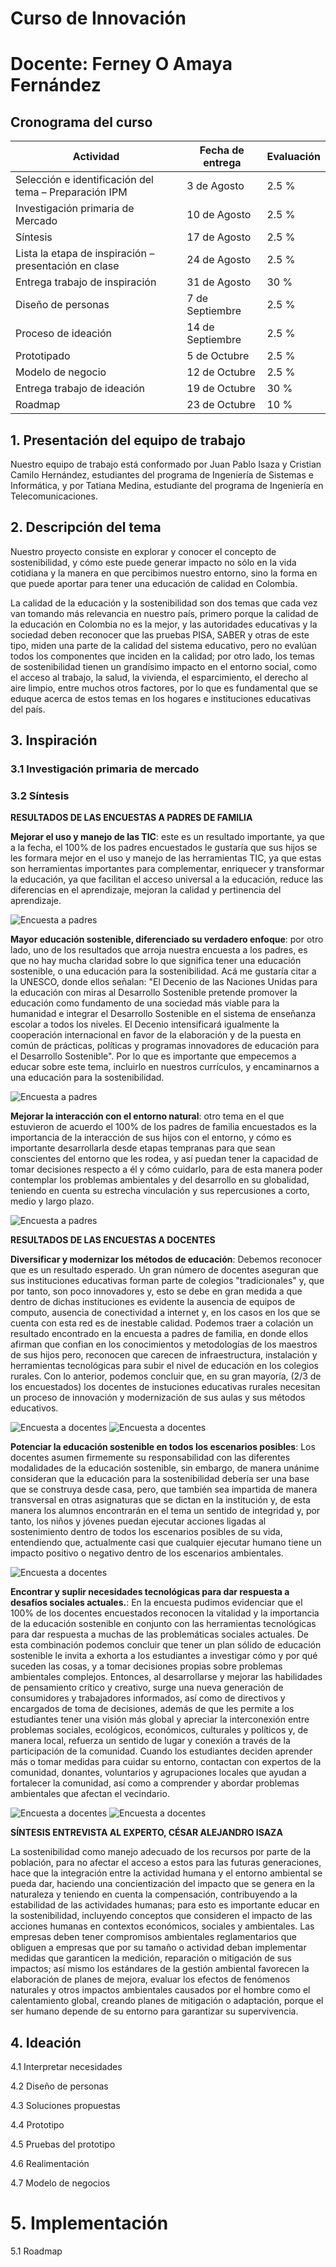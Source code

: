 # Curso de Innovación
# Docente: Ferney O Amaya Fernández

## Cronograma del curso

|Actividad|Fecha de entrega|Evaluación|
|---|---|---|
|Selección e identificación del tema – Preparación IPM|3 de Agosto|2.5 %|
|Investigación primaria de Mercado	|10 de Agosto	|2.5 %|
|Síntesis	|17 de Agosto	|2.5 %|
|Lista la etapa de inspiración – presentación en clase	|24 de Agosto	|2.5 %|
|Entrega trabajo de inspiración	|31 de Agosto	|30 %|
|Diseño de personas	|7 de Septiembre | 2.5 %|
|Proceso de ideación	|14 de Septiembre |2.5 %|
|Prototipado	|5 de Octubre	| 2.5 %|
|Modelo de negocio	|12 de Octubre	|2.5 %|
|Entrega trabajo de ideación	|19 de Octubre	|30 %|
|Roadmap	|23 de Octubre	|10 %|

## 1. Presentación del equipo de trabajo

Nuestro equipo de trabajo está conformado por Juan Pablo Isaza y Cristian Camilo Hernández, estudiantes del programa de Ingeniería de Sistemas e Informática, y por Tatiana Medina, estudiante del programa de Ingeniería en Telecomunicaciones.

## 2. Descripción del tema

Nuestro proyecto consiste en explorar y conocer el concepto de sostenibilidad, y cómo este puede generar impacto no sólo en la vida cotidiana y la manera en que percibimos nuestro entorno, sino la forma en que puede aportar para tener una educación de calidad en Colombia.

La calidad de la educación y la sostenibilidad son dos temas que cada vez van tomando más relevancia en nuestro país, primero porque la calidad de la educación en Colombia no es la mejor, y las autoridades educativas y la sociedad deben reconocer que las pruebas PISA, SABER y otras de este tipo, miden una parte de la calidad del sistema educativo, pero no evalúan todos los componentes que inciden en la calidad; por otro lado, los temas de sostenibilidad tienen un grandísimo impacto en el entorno social, como el acceso al trabajo, la salud, la vivienda, el esparcimiento, el derecho al aire limpio, entre muchos otros factores, por lo que es fundamental que se eduque acerca de estos temas en los hogares e instituciones educativas del país.

## 3. Inspiración
### 3.1	Investigación primaria de mercado

### 3.2	Síntesis

**RESULTADOS DE LAS ENCUESTAS A PADRES DE FAMILIA**

**Mejorar el uso y manejo de las TIC**: este es un resultado importante, ya que a la fecha, el 100% de los padres encuestados le gustaría que sus hijos se les formara mejor en el uso y manejo de las herramientas TIC, ya que estas son herramientas importantes para complementar, enriquecer y transformar la educación, ya que facilitan el acceso universal a la educación, reduce las diferencias en el aprendizaje, mejoran la calidad y pertinencia del aprendizaje.

![Encuesta a padres](https://i.imgur.com/aVIGh27.png)

**Mayor educación sostenible, diferenciado su verdadero enfoque**: por otro lado, uno de los resultados que arroja nuestra encuesta a los padres, es que no hay mucha claridad sobre lo que significa tener una educación sostenible, o una educación para la sostenibilidad. Acá me gustaría citar a la UNESCO, donde ellos señalan: "El Decenio de las Naciones Unidas para la educación con miras al Desarrollo Sostenible pretende promover la educación como fundamento de una sociedad más viable para la humanidad e integrar el Desarrollo Sostenible en el sistema de enseñanza escolar a todos los niveles. El Decenio intensificará igualmente la cooperación internacional en favor de la elaboración y de la puesta en común de prácticas, políticas y programas innovadores de educación para el Desarrollo Sostenible". Por lo que es importante que empecemos a educar sobre este tema, incluirlo en nuestros currículos, y encaminarnos a una educación para la sostenibilidad.

![Encuesta a padres](https://i.imgur.com/ablgKTR.png)

**Mejorar la interacción con el entorno natural**: otro tema en el que estuvieron de acuerdo el 100% de los padres de familia encuestados es la importancia de la interacción de sus hijos con el entorno, y cómo es importante desarrollarla desde etapas tempranas para que sean conscientes del entorno que les rodea, y así puedan tener la capacidad de tomar decisiones respecto a él y cómo cuidarlo, para de esta manera poder contemplar los problemas ambientales y del desarrollo en su globalidad, teniendo en cuenta su estrecha vinculación y sus repercusiones a corto, medio y largo plazo.

![Encuesta a padres](https://i.imgur.com/4TwAh2h.png)

**RESULTADOS DE LAS ENCUESTAS A DOCENTES**

**Diversificar y modernizar los métodos de educación**: Debemos reconocer que es un resultado esperado. Un gran número de docentes aseguran que sus instituciones educativas forman parte de colegios "tradicionales" y, que por tanto, son poco innovadores y, esto se debe en gran medida a que dentro de dichas instituciones es evidente la ausencia de equipos de computo, ausencia de conectividad a internet y, en los casos en los que se cuenta con esta red es de inestable calidad. Podemos traer a colación un resultado encontrado en la encuesta a padres de familia, en donde ellos afirman que confian en los conocimientos y metodologías de los maestros de sus hijos pero, reconocen que carecen de infraestructura, instalación y herramientas tecnológicas para subir el nivel de educación en los colegios rurales. Con lo anterior, podemos concluir que, en su gran mayoría, (2/3 de los encuestados) los docentes de instuciones educativas rurales necesitan un proceso de innovación y modernización de sus aulas y sus métodos educativos. 

![Encuesta a docentes](https://i.imgur.com/SOt3tsL.png)
![Encuesta a docentes](https://i.imgur.com/6WIBKXx.png)

**Potenciar la educación sostenible en todos los escenarios posibles**: Los docentes asumen firmemente su responsabilidad con las diferentes modalidades de la educación sostenible, sin embargo, de manera unánime consideran que la educación para la sostenibilidad debería ser una base que se construya desde casa, pero, que también sea impartida de manera transversal en otras asignaturas que se dictan en la institución y, de esta manera los alumnos encontrarán en el tema un sentido de integridad y, por tanto, los niños y jóvenes puedan ejecutar acciones ligadas al sostenimiento dentro de todos los escenarios posibles de su vida, entendiendo que, actualmente casi que cualquier ejecutar humano tiene un impacto positivo o negativo dentro de los escenarios ambientales. 

![Encuesta a docentes](https://i.imgur.com/L003nyO.png)

**Encontrar y suplir necesidades tecnológicas para dar respuesta a desafíos sociales actuales.**: En la encuesta pudimos evidenciar que el 100% de los docentes encuestados reconocen la vitalidad y la importancia de la educación sostenible en conjunto con las herramientas tecnológicas para dar respuesta a muchas de las problemáticas sociales actuales. De esta combinación podemos concluir que tener un plan sólido de educación sostenible le invita a exhorta a los estudiantes a investigar cómo y por qué suceden las cosas, y a tomar decisiones propias sobre problemas ambientales complejos. Entonces, al desarrollarse y mejorar las habilidades de pensamiento crítico y creativo, surge una nueva generación de consumidores y trabajadores informados, así como de directivos y encargados de toma de decisiones, además de que les permite a los estudiantes tener una visión más global y apreciar la interconexión entre problemas sociales, ecológicos, económicos, culturales y políticos y, de manera local, refuerza un sentido de lugar y conexión a través de la participación de la comunidad. Cuando los estudiantes deciden aprender más o tomar medidas para cuidar su entorno, contactan con expertos de la comunidad, donantes, voluntarios y agrupaciones locales que ayudan a fortalecer la comunidad, así como a comprender y abordar problemas ambientales que afectan el vecindario.

![Encuesta a docentes](https://i.imgur.com/yGctT3M.png)
![Encuesta a docentes](https://i.imgur.com/h3fq5Kx.png)

**SÍNTESIS ENTREVISTA AL EXPERTO, CÉSAR ALEJANDRO ISAZA**

La sostenibilidad como manejo adecuado de los recursos por parte de la población,  para no afectar  el acceso a estos para las futuras generaciones, hace que la integración  entre la actividad humana y el entorno ambiental se pueda dar, haciendo una concientización del impacto que se genera en la naturaleza y teniendo en cuenta la compensación, contribuyendo a la estabilidad de las actividades humanas; para esto es importante educar en la sostenibilidad,  incluyendo conceptos que consideren el impacto de las acciones humanas en contextos económicos, sociales y ambientales. Las empresas deben tener compromisos ambientales reglamentarios que obliguen a empresas que por su tamaño o actividad deban implementar medidas que garanticen la medición, reparación o mitigación de sus impactos; así mismo los estándares de la gestión ambiental favorecen la elaboración de  planes de mejora, evaluar los efectos de fenómenos naturales y otros  impactos ambientales causados por el hombre como el calentamiento global, creando planes de mitigación o adaptación, porque el ser humano depende de su entorno para garantizar su supervivencia.


## 4. Ideación
4.1	Interpretar necesidades

4.2	Diseño de personas

4.3	Soluciones propuestas

4.4	Prototipo

4.5	Pruebas del prototipo

4.6	Realimentación

4.7	Modelo de negocios

# 5. Implementación

5.1	Roadmap

